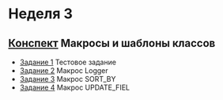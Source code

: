 # Неделя 3
## [Конспект](week_3.pdf) Макросы и шаблоны классов

* [Задание 1](01_Programming_Assignment/README.md) Тестовое задание
* [Задание 2](02_Practice_Programming_Assignment/README.md) Макрос Logger
* [Задание 3](03_Programming_Assignment/README.md) Макрос SORT_BY
* [Задание 4](04_Programming_Assignment/README.md) Макрос UPDATE_FIEL
